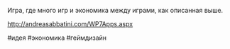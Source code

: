 Игра, где много игр и экономика между играми, как описанная выше.

http://andreasabbatini.com/WP7Apps.aspx

#идея #экономика #геймдизайн